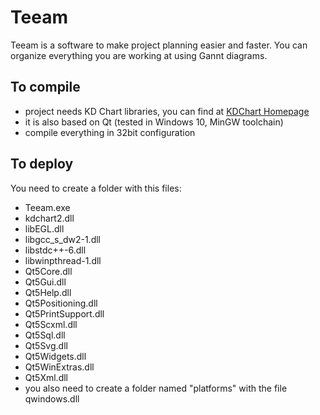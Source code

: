 # __Teeam__

Teeam is a software to make project planning easier and faster.
You can organize everything you are working at using Gannt diagrams.

## To compile

 - project needs KD Chart libraries, you can find at [KDChart Homepage](https://www.kdab.com/development-resources/qt-tools/kd-chart/)
 - it is also based on Qt (tested in Windows 10, MinGW toolchain)
 - compile everything in 32bit configuration

## To deploy

You need to create a folder with this files:

 - Teeam.exe
 - kdchart2.dll
 - libEGL.dll
 - libgcc_s_dw2-1.dll
 - libstdc++-6.dll
 - libwinpthread-1.dll
 - Qt5Core.dll
 - Qt5Gui.dll
 - Qt5Help.dll
 - Qt5Positioning.dll
 - Qt5PrintSupport.dll
 - Qt5Scxml.dll
 - Qt5Sql.dll
 - Qt5Svg.dll
 - Qt5Widgets.dll
 - Qt5WinExtras.dll
 - Qt5Xml.dll
 - you also need to create a folder named "platforms" with the file qwindows.dll
